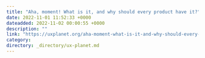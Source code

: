 ```yaml
---
title: "Aha, moment! What is it, and why should every product have it?"
date: 2022-11-01 11:52:33 +0000
dateadded: 2022-11-02 00:00:55 +0000
description: ""
link: "https://uxplanet.org/aha-moment-what-is-it-and-why-should-every-product-have-it-568c3afd3a67?source=rss----819cc2aaeee0---4"
category:
directory: _directory/ux-planet.md
---
```

